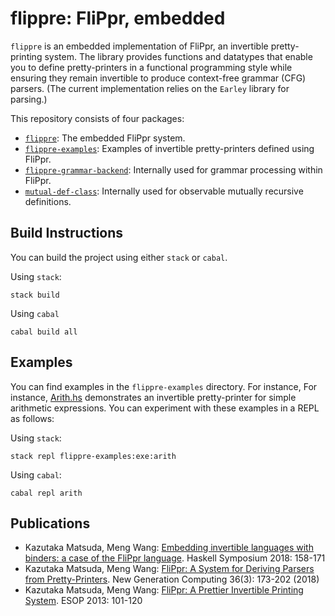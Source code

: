 # flippre: FliPpr, embedded 

`flippre` is an embedded implementation of FliPpr, an invertible pretty-printing system. The library provides functions and datatypes that enable you to define pretty-printers in a functional programming style while ensuring they remain invertible to produce context-free grammar (CFG) parsers. (The current implementation relies on the `Earley` library for parsing.)

This repository consists of four packages:

* [`flippre`](./flippre): The embedded FliPpr system.
* [`flippre-examples`](./flippre-examples): Examples of invertible pretty-printers defined using FliPpr.
* [`flippre-grammar-backend`](./flippre-backend-grammar): Internally used for grammar processing within FliPpr.
* [`mutual-def-class`](./mutual-def-class): Internally used for observable mutually recursive definitions.

## Build Instructions

You can build the project using either `stack` or `cabal`.

Using `stack`:

```console
stack build
```

Using `cabal`

```console
cabal build all
```

## Examples

You can find examples in the `flippre-examples` directory. For instance, For instance, [Arith.hs](./flippre-examples/Arith.hs) demonstrates an invertible pretty-printer for simple arithmetic expressions. You can experiment with these examples in a REPL as follows:

Using `stack`:

```console
stack repl flippre-examples:exe:arith 
```

Using `cabal`:

```console
cabal repl arith
```

## Publications

* Kazutaka Matsuda, Meng Wang: [Embedding invertible languages with binders: a case of the FliPpr language](https://doi.org/10.1145/3242744.3242758). Haskell Symposium 2018: 158-171
* Kazutaka Matsuda, Meng Wang: [FliPpr: A System for Deriving Parsers from Pretty-Printers](https://doi.org/10.1007/s00354-018-0033-7). New Generation Computing 36(3): 173-202 (2018)
* Kazutaka Matsuda, Meng Wang: [FliPpr: A Prettier Invertible Printing System](https://doi.org/10.1007/978-3-642-37036-6_6). ESOP 2013: 101-120
